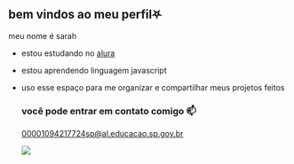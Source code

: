 ## bem vindos ao meu perfil⛧

meu nome é sarah

- estou estudando no [alura](https:///www.alura.com.br)
- estou aprendendo linguagem javascript
- uso esse espaço para me organizar e compartilhar meus projetos feitos

  ### você pode entrar em contato comigo 📫

  00001094217724sp@al.educacao.sp.gov.br

  ![](https://media1.tenor.com/m/OGhlJuOjK9cAAAAC/zep-zep-zep-caindo.gif)
